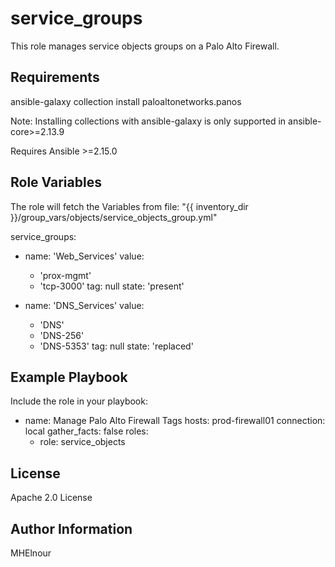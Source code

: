 service_groups
=====================

This role manages service objects groups on a Palo Alto Firewall.

Requirements
------------

ansible-galaxy collection install paloaltonetworks.panos

Note: Installing collections with ansible-galaxy is only supported in ansible-core>=2.13.9

Requires Ansible >=2.15.0

Role Variables
--------------
The role will fetch the Variables from file: "{{ inventory_dir }}/group_vars/objects/service_objects_group.yml" 

service_groups:
  - name: 'Web_Services'
    value:
      - 'prox-mgmt'
      - 'tcp-3000'
    tag: null
    state: 'present'

  - name: 'DNS_Services'
    value:
      - 'DNS'
      - 'DNS-256'
      - 'DNS-5353'
    tag: null
    state: 'replaced'


Example Playbook
----------------

Include the role in your playbook:

- name: Manage Palo Alto Firewall Tags
  hosts: prod-firewall01
  connection: local
  gather_facts: false
  roles:
    - role: service_objects

License
-------

Apache 2.0 License

Author Information
------------------
MHElnour

